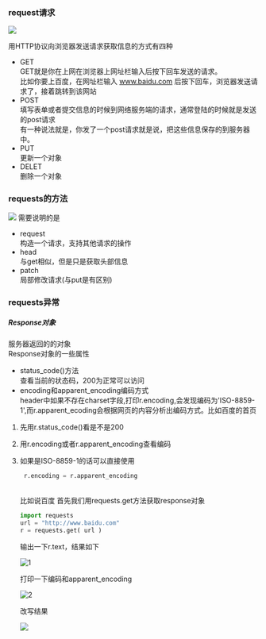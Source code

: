 ### request请求

![](https://github.com/jiangyuwei666/Notes/blob/master/pictrue/HTTP%E5%8D%8F%E8%AE%AE%E5%AF%B9%E8%B5%84%E6%BA%90%E7%9A%84%E6%93%8D%E4%BD%9C.jpg)

用HTTP协议向浏览器发送请求获取信息的方式有四种
* GET
</br>GET就是你在上网在浏览器上网址栏输入后按下回车发送的请求。
</br>比如你要上百度，在网址栏输入 www.baidu.com 后按下回车，浏览器发送请求了，接着跳转到该网站
* POST
</br>填写表单或者提交信息的时候到网络服务端的请求，通常登陆的时候就是发送的post请求
</br>有一种说法就是，你发了一个post请求就是说，把这些信息保存的到服务器中。
* PUT
</br>更新一个对象
* DELET
</br>删除一个对象

### requests的方法

![](https://github.com/jiangyuwei666/Notes/blob/master/pictrue/requests%E5%BA%93%E7%9A%84%E4%B8%83%E4%B8%AA%E4%B8%BB%E8%A6%81%E6%96%B9%E6%B3%95.jpg)
需要说明的是
* request
</br>构造一个请求，支持其他请求的操作
* head
</br>与get相似，但是只是获取头部信息
* patch 
</br>局部修改请求(与put是有区别)

### requests异常

##### Response对象
服务器返回的的对象
</br>Response对象的一些属性
* status_code()方法
    </br>查看当前的状态码，200为正常可以访问
* encoding和apparent_encoding编码方式
    </br>header中如果不存在charset字段,打印r.encoding,会发现编码为'ISO-8859-1',而r.apparent_ecoding会根据网页的内容分析出编码方式。比如百度的首页
1. 先用r.status_code()看是不是200
2. 用r.encoding或者r.apparent_encoding查看编码
3. 如果是ISO-8859-1的话可以直接使用
    ```python
     r.encoding = r.apparent_encoding
    ```
    </br>比如说百度
    首先我们用requests.get方法获取response对象
    ```python
    import requests
    url = "http://www.baidu.com"
    r = requests.get( url )
    ```
    输出一下r.text，结果如下

    ![1](https://github.com/jiangyuwei666/Notes/blob/master/pictrue/%E7%99%BE%E5%BA%A6%E7%BC%96%E7%A0%811.png)

    打印一下编码和apparent_encoding

    ![2](https://github.com/jiangyuwei666/Notes/blob/master/pictrue/%E7%99%BE%E5%BA%A6%E7%BC%96%E7%A0%812.png)

    改写结果

    ![](https://github.com/jiangyuwei666/Notes/blob/master/pictrue/%E7%99%BE%E5%BA%A6%E7%BC%96%E7%A0%813.png)